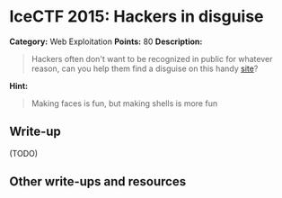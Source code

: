 # IceCTF 2015: Hackers in disguise

**Category:** Web Exploitation
**Points:** 80
**Description:** 

> Hackers often don't want to be recognized in public for whatever reason, can you help them find a disguise on this handy <a target='_blank' href='http://disguise.icec.tf/'>site</a>?

**Hint:**

> Making faces is fun, but making shells is more fun

## Write-up

(TODO)

## Other write-ups and resources

